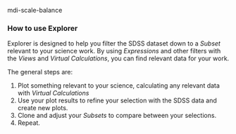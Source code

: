 mdi-scale-balance
### How to use Explorer

Explorer is designed to help you filter the SDSS dataset down to a _Subset_ relevant to your science work. By using _Expressions_ and other filters with the _Views_ and _Virtual Calculations_, you can find relevant data for your work.

The general steps are:

1. Plot something relevant to your science, calculating any relevant data with _Virtual Calculations_
2. Use your plot results to refine your selection with the SDSS data and create new plots.
3. Clone and adjust your _Subsets_ to compare between your selections.
4. Repeat.
